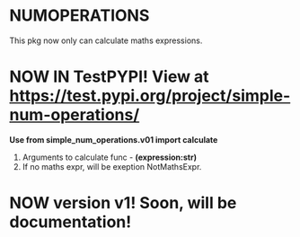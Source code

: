 # NUMOPERATIONS
This pkg now only can calculate maths expressions.

# NOW IN TestPYPI! View at https://test.pypi.org/project/simple-num-operations/

**Use from simple_num_operations.v01 import calculate**
1. Arguments to calculate func - **(expression:str)**
2. If no maths expr, will be exeption NotMathsExpr.

# NOW version v1! Soon, will be documentation!
